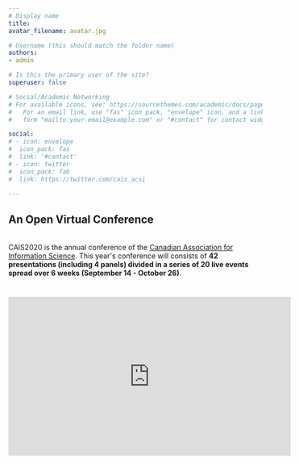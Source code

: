 ```yaml
---
# Display name
title: 
avatar_filename: avatar.jpg

# Username (this should match the folder name)
authors:
- admin

# Is this the primary user of the site?
superuser: false

# Social/Academic Networking
# For available icons, see: https://sourcethemes.com/academic/docs/page-builder/#icons
#   For an email link, use "fas" icon pack, "envelope" icon, and a link in the
#   form "mailto:your-email@example.com" or "#contact" for contact widget.

social:
# - icon: envelope
#  icon_pack: fas
#  link: '#contact'
# - icon: twitter
#  icon_pack: fab
#  link: https://twitter.com/cais_acsi
  
---
```


## An **Open** Virtual Conference  
  \
CAIS2020 is the annual conference of the [Canadian Association for Information Science](http://cais-acsi.ca). This year's conference will consists of **42 presentations (including 4 panels) divided in a series of 20 live events spread over 6 weeks (September 14 - October 26)**.  

# <iframe width="560" height="315" src="https://www.youtube.com/embed/fmBr1BsUzfM" frameborder="0" allow="accelerometer; autoplay; encrypted-media; gyroscope; picture-in-picture" allowfullscreen></iframe>



